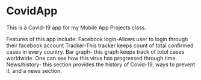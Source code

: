 # CovidApp
This is a Covid-19 app for my Mobile App Projects class. 

Features of this app include:
Facebook login-Allows user to login through their facebook account
Tracker-This tracker keeps count of total confirmed cases in every country.
Bar graph- this graph keeps track of totol cases worldwide. One can see how this virus has progressed through time.
News/history- this section provides the history of Covid-19, ways to prevent it, and a news section. 
